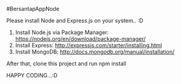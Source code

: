 #BersantapAppNode


Please install Node and Express.js on your system.. :D

1. Install Node.js via Package Manager: https://nodejs.org/en/download/package-manager/
2. Install Express: http://expressjs.com/starter/installing.html
3. Install MongoDB: http://docs.mongodb.org/manual/installation/

After that, clone this project and run <source>npm install</source>

HAPPY CODING...:D
